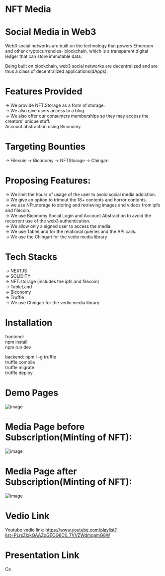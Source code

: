 # NFT Media

# Social Media in Web3

Web3 social networks are built on the technology that powers Ethereum and other cryptocurrencies- blockchain, which is a transparent digital ledger that can store immutable data.

Being built on blockchain, web3 social networks are decentralized and are thus a class of decentralized applications(dApps).

# Features Provided

-> We provide NFT.Storage as a form of storage. <br/>
-> We also give users access to a blog. <br/>
-> We also offer our consumers memberships so they may access the creators' unique stuff. <br/>
Account abstraction using Biconomy. <br/>

# Targeting Bounties

-> Filecoin
-> Biconomy
-> NFTStorage
-> Chingari

# Proposing Features:

-> We limit the hours of usage of the user to avoid social media addiction. <br/>
-> We give an option to trimout the 18+ contents and horror contents. <br/>
-> we use NFt.storage to storing and retrieving images and videos from ipfs and filecoin. <br/>
-> We use Biconomy Social Login and Account Abstraction to avoid the recurrent use of the web3 authentication. <br/>
-> We allow only a signed user to access the media. <br/>
-> We use TableLand for the relational queries and the API calls. <br/>
-> We use the Chingari for the vedio media library 

# Tech Stacks

-> NEXTJS <br/>
-> SOLIDITY <br/>
-> NFT.storage (includes the ipfs and filecoin) <br/>
-> TableLand <br/>
-> Biconomy <br/>
-> Truffle <br/>
-> We use Chingari for the vedio media library <br/>

# Installation

frontend: <br/>
npm install <br/>
npm run dev <br/>

backend:
npm i -g truffle <br/>
truffle compile <br/>
truffle migrate <br/>
truffle deploy <br/>

# Demo Pages
![image](https://user-images.githubusercontent.com/88650559/206165691-3cd11787-a98c-40f5-ba7d-bd7395ea105b.png)
# Media Page before Subscription(Minting of NFT):
![image](https://user-images.githubusercontent.com/88650559/206165840-c80f0b96-6c87-41d6-b121-ee96fb6265bb.png)
# Media Page after Subscription(Minting of NFT):
![image](https://user-images.githubusercontent.com/88650559/206165934-37ed534f-b2c4-4def-a3e5-230c0e6909a4.png)

# Vedio Link
Youtube vedio link: https://www.youtube.com/playlist?list=PLrsZIxkQAAZoGEOG8C0_7VVZWdmqamG8W

# Presentation Link
Ca
